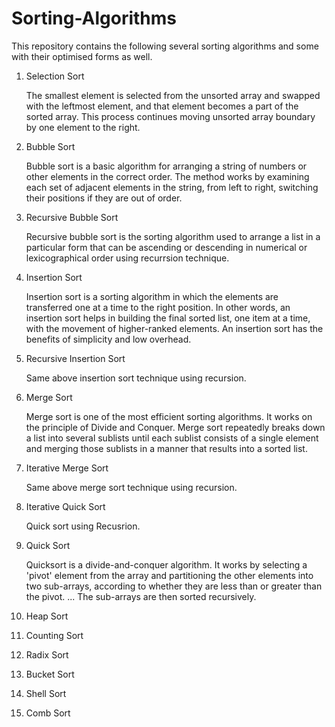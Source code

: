 # Sorting-Algorithms
This repository contains the following several sorting algorithms and some with their optimised forms as well.

1. Selection Sort

    The smallest element is selected from the unsorted array and swapped with the leftmost element, and that element becomes a part of the sorted array. This            process continues moving unsorted array boundary by one element to the right.
    
2. Bubble Sort

    Bubble sort is a basic algorithm for arranging a string of numbers or other elements in the correct order. The method works by examining each set of adjacent elements in the string, from left to right, switching their positions if they are out of order.


3. Recursive Bubble Sort

    Recursive bubble sort is the sorting algorithm used to arrange a list in a particular form that can be ascending or descending in numerical or lexicographical order using recurrsion technique.
    
    
4. Insertion Sort

    Insertion sort is a sorting algorithm in which the elements are transferred one at a time to the right position. In other words, an insertion sort helps in building the final sorted list, one item at a time, with the movement of higher-ranked elements. An insertion sort has the benefits of simplicity and low overhead.


5. Recursive Insertion Sort

    Same above insertion sort technique using recursion.


6. Merge Sort

    Merge sort is one of the most efficient sorting algorithms. It works on the principle of Divide and Conquer. Merge sort repeatedly breaks down a list into several sublists until each sublist consists of a single element and merging those sublists in a manner that results into a sorted list.


7. Iterative Merge Sort

    Same above merge sort technique using recursion.


8. Iterative Quick Sort
    
    Quick sort using Recusrion.

   
9. Quick Sort

    Quicksort is a divide-and-conquer algorithm. It works by selecting a 'pivot' element from the array and partitioning the other elements into two sub-arrays, according to whether they are less than or greater than the pivot. ... The sub-arrays are then sorted recursively.

10. Heap Sort
11. Counting Sort
12. Radix Sort
13. Bucket Sort
14. Shell Sort
15. Comb Sort

